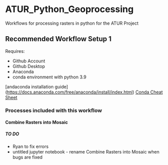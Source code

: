 # ATUR_Python_Geoprocessing
Workflows for processing rasters in python for the ATUR Project


##  Recommended Workflow Setup 1

Requires:
 - Github Account
 - Github Desktop
 - Anaconda
 - conda environment with python 3.9

[andaconda installation guide] (https://docs.anaconda.com/free/anaconda/install/index.html)
[Conda Cheat Sheet](https://docs.conda.io/projects/conda/en/4.6.0/_downloads/52a95608c49671267e40c689e0bc00ca/conda-cheatsheet.pdf)

### Processes included with this workflow 

#### Combine Rasters into Mosaic
##### TO DO
  - Ryan to fix errors
  - untitled jupyter notebook - rename Combine Rasters into Mosaic when bugs are fixed
